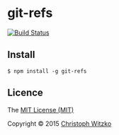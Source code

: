 # git-refs
[![Build Status](https://travis-ci.org/christophwitzko/git-refs.svg)](https://travis-ci.org/christophwitzko/git-refs)

## Install

    $ npm install -g git-refs

## Licence

The [MIT License (MIT)](http://opensource.org/licenses/MIT)

Copyright © 2015 [Christoph Witzko](https://twitter.com/christophwitzko)
